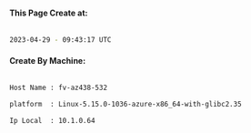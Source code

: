 
   
#### This Page Create at:

```bash

2023-04-29 - 09:43:17 UTC

```

#### Create By Machine:

```bash

Host Name : fv-az438-532

platform  : Linux-5.15.0-1036-azure-x86_64-with-glibc2.35

Ip Local  : 10.1.0.64

```

